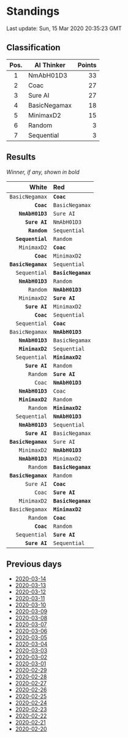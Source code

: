 # Standings

Last update: Sun, 15 Mar 2020 20:35:23 GMT

## Classification

| Pos. | AI Thinker | Points |
|:----:| ---------- | -----: |
| 1 | NmAbH01D3 | 33 |
| 2 | Coac | 27 |
| 3 | Sure AI | 27 |
| 4 | BasicNegamax | 18 |
| 5 | MinimaxD2 | 15 |
| 6 | Random | 3 |
| 7 | Sequential | 3 |

## Results

_Winner, if any, shown in bold_

| White |   Red   |
| -----:|:------- |
| `BasicNegamax` | **`Coac`** |
| **`Coac`** | `BasicNegamax` |
| **`NmAbH01D3`** | `Sure AI` |
| **`Sure AI`** | `NmAbH01D3` |
| **`Random`** | `Sequential` |
| **`Sequential`** | `Random` |
| `MinimaxD2` | **`Coac`** |
| **`Coac`** | `MinimaxD2` |
| **`BasicNegamax`** | `Sequential` |
| `Sequential` | **`BasicNegamax`** |
| **`NmAbH01D3`** | `Random` |
| `Random` | **`NmAbH01D3`** |
| `MinimaxD2` | **`Sure AI`** |
| **`Sure AI`** | `MinimaxD2` |
| **`Coac`** | `Sequential` |
| `Sequential` | **`Coac`** |
| `BasicNegamax` | **`NmAbH01D3`** |
| **`NmAbH01D3`** | `BasicNegamax` |
| **`MinimaxD2`** | `Sequential` |
| `Sequential` | **`MinimaxD2`** |
| **`Sure AI`** | `Random` |
| `Random` | **`Sure AI`** |
| `Coac` | **`NmAbH01D3`** |
| **`NmAbH01D3`** | `Coac` |
| **`MinimaxD2`** | `Random` |
| `Random` | **`MinimaxD2`** |
| `Sequential` | **`NmAbH01D3`** |
| **`NmAbH01D3`** | `Sequential` |
| **`Sure AI`** | `BasicNegamax` |
| **`BasicNegamax`** | `Sure AI` |
| `MinimaxD2` | **`NmAbH01D3`** |
| **`NmAbH01D3`** | `MinimaxD2` |
| `Random` | **`BasicNegamax`** |
| **`BasicNegamax`** | `Random` |
| `Sure AI` | **`Coac`** |
| `Coac` | **`Sure AI`** |
| `MinimaxD2` | **`BasicNegamax`** |
| `BasicNegamax` | **`MinimaxD2`** |
| `Random` | **`Coac`** |
| **`Coac`** | `Random` |
| `Sequential` | **`Sure AI`** |
| **`Sure AI`** | `Sequential` |

## Previous days

* [2020-03-14](/color-shape-links-ai-competition/daily/2020-03-14)
* [2020-03-13](/color-shape-links-ai-competition/daily/2020-03-13)
* [2020-03-12](/color-shape-links-ai-competition/daily/2020-03-12)
* [2020-03-11](/color-shape-links-ai-competition/daily/2020-03-11)
* [2020-03-10](/color-shape-links-ai-competition/daily/2020-03-10)
* [2020-03-09](/color-shape-links-ai-competition/daily/2020-03-09)
* [2020-03-08](/color-shape-links-ai-competition/daily/2020-03-08)
* [2020-03-07](/color-shape-links-ai-competition/daily/2020-03-07)
* [2020-03-06](/color-shape-links-ai-competition/daily/2020-03-06)
* [2020-03-05](/color-shape-links-ai-competition/daily/2020-03-05)
* [2020-03-04](/color-shape-links-ai-competition/daily/2020-03-04)
* [2020-03-03](/color-shape-links-ai-competition/daily/2020-03-03)
* [2020-03-02](/color-shape-links-ai-competition/daily/2020-03-02)
* [2020-03-01](/color-shape-links-ai-competition/daily/2020-03-01)
* [2020-02-29](/color-shape-links-ai-competition/daily/2020-02-29)
* [2020-02-28](/color-shape-links-ai-competition/daily/2020-02-28)
* [2020-02-27](/color-shape-links-ai-competition/daily/2020-02-27)
* [2020-02-26](/color-shape-links-ai-competition/daily/2020-02-26)
* [2020-02-25](/color-shape-links-ai-competition/daily/2020-02-25)
* [2020-02-24](/color-shape-links-ai-competition/daily/2020-02-24)
* [2020-02-23](/color-shape-links-ai-competition/daily/2020-02-23)
* [2020-02-22](/color-shape-links-ai-competition/daily/2020-02-22)
* [2020-02-21](/color-shape-links-ai-competition/daily/2020-02-21)
* [2020-02-20](/color-shape-links-ai-competition/daily/2020-02-20)
